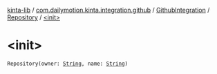 [kinta-lib](../../../index.md) / [com.dailymotion.kinta.integration.github](../../index.md) / [GithubIntegration](../index.md) / [Repository](index.md) / [&lt;init&gt;](./-init-.md)

# &lt;init&gt;

`Repository(owner: `[`String`](https://kotlinlang.org/api/latest/jvm/stdlib/kotlin/-string/index.html)`, name: `[`String`](https://kotlinlang.org/api/latest/jvm/stdlib/kotlin/-string/index.html)`)`